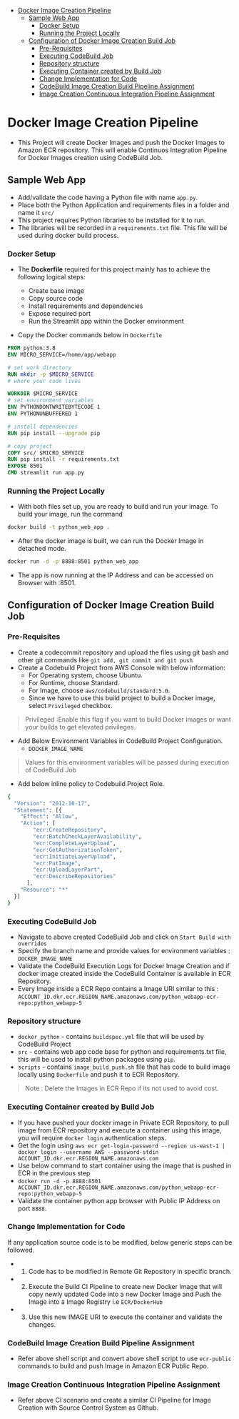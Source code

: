- [Docker Image Creation Pipeline](#docker-image-creation-pipeline)
  - [Sample Web App](#sample-web-app)
    - [Docker Setup](#docker-setup)
    - [Running the Project Locally](#running-the-project-locally)
  - [Configuration of Docker Image Creation Build Job](#configuration-of-docker-image-creation-build-job)
    - [Pre-Requisites](#pre-requisites)
    - [Executing CodeBuild Job](#executing-codebuild-job)
    - [Repository structure](#repository-structure)
    - [Executing Container created by Build Job](#executing-container-created-by-build-job)
    - [Change Implementation for Code](#change-implementation-for-code)
    - [CodeBuild Image Creation Build Pipeline Assignment](#codebuild-image-creation-build-pipeline-assignment)
    - [Image Creation Continuous Integration Pipeline Assignment](#image-creation-continuous-integration-pipeline-assignment)

# Docker Image Creation Pipeline
- This Project will create Docker Images and push the Docker Images to Amazon ECR repository. This will enable Continuos Integration Pipeline for Docker Images creation using CodeBuild Job.

## Sample Web App
- Add/validate the code having a Python file with name `app.py`.
- Place both the Python Application and requirements files in a folder and name it `src/`
- This project requires Python libraries to be installed for it to run.
- The libraries will be recorded in a `requirements.txt` file. This file will be used during docker build process.

### Docker Setup
- The **Dockerfile** required for this project mainly has to achieve the following logical steps:
  - Create base image
  - Copy source code
  - Install requirements and dependencies
  - Expose required port
  - Run the Streamlit app within the Docker environment

- Copy the Docker commands below in `Dockerfile`

```Dockerfile
FROM python:3.8
ENV MICRO_SERVICE=/home/app/webapp

# set work directory
RUN mkdir -p $MICRO_SERVICE
# where your code lives

WORKDIR $MICRO_SERVICE
# set environment variables
ENV PYTHONDONTWRITEBYTECODE 1
ENV PYTHONUNBUFFERED 1

# install dependencies
RUN pip install --upgrade pip

# copy project
COPY src/ $MICRO_SERVICE
RUN pip install -r requirements.txt
EXPOSE 8501
CMD streamlit run app.py
```

### Running the Project Locally
- With both files set up, you are ready to build and run your image. To build your image, run the command

```bash
docker build -t python_web_app .
```
- After the docker image is built, we can run the Docker Image in detached mode.

```bash
docker run -d -p 8888:8501 python_web_app
```
- The app is now running at the IP Address and can be accessed on Browser with <IP>:8501.

## Configuration of Docker Image Creation Build Job
### Pre-Requisites
- Create a codecommit repository and upload the files using git bash and other git commands like `git add, git commit and git push`
- Create a Codebuild Project from AWS Console with below information:
    - For Operating system, choose Ubuntu.
    - For Runtime, choose Standard.
    - For Image, choose `aws/codebuild/standard:5.0`.
    - Since we have to use this build project to build a Docker image, select `Privileged` checkbox.

>Privileged :Enable this flag if you want to build Docker images or want your builds to get elevated privileges.

- Add Below Environment Variables in CodeBuild Project Configuration.
  - `DOCKER_IMAGE_NAME`

>Values for this environment variables will be passed during execution of CodeBuild Job

- Add below inline policy to Codebuild Project Role.

```bash
{
  "Version": "2012-10-17",
  "Statement": [{
    "Effect": "Allow",
    "Action": [
        "ecr:CreateRepository",
        "ecr:BatchCheckLayerAvailability",
        "ecr:CompleteLayerUpload",
        "ecr:GetAuthorizationToken",
        "ecr:InitiateLayerUpload",
        "ecr:PutImage",
        "ecr:UploadLayerPart",
        "ecr:DescribeRepositories"
      ],
    "Resource": "*"
  }]
}
```

### Executing CodeBuild Job
- Navigate to above created CodeBuild Job and click on `Start Build with overrides`
- Specify the branch name and provide values for environment variables : `DOCKER_IMAGE_NAME`
- Validate the CodeBuild Execution Logs for Docker Image Creation and if docker image created inside the CodeBuild Container is available in ECR Repository.
- Every Image inside a ECR Repo contains a Image URI similar to this : `ACCOUNT_ID.dkr.ecr.REGION_NAME.amazonaws.com/python_webapp-ecr-repo:python_webapp-5`

### Repository structure
 - `docker_python` - contains `buildspec.yml` file that will be used by CodeBuild Project
- `src` - contains web app code base for python and requirements.txt file, this will be used to install python packages using `pip`.
- `scripts` - contains `image_build_push.sh` file that has code to build image locally using `Dockerfile` and push it to ECR Repository.

>Note : Delete the Images in ECR Repo if its not used to avoid cost.

### Executing Container created by Build Job
- If you have pushed your docker image in Private ECR Repository, to pull image from ECR repository and execute a container using this image, you will require `docker login` authentication steps.
- Get the login using `aws ecr get-login-password --region us-east-1 | docker login --username AWS --password-stdin ACCOUNT_ID.dkr.ecr.REGION_NAME.amazonaws.com`
- Use below command to start container using the image that is pushed in ECR in the previous step
- `docker run -d -p 8888:8501 ACCOUNT_ID.dkr.ecr.REGION_NAME.amazonaws.com/python_webapp-ecr-repo:python_webapp-5`
- Validate the container python app browser with Public IP Address on port `8888`.

### Change Implementation for Code
If any application source code is to be modified, below generic steps can be followed.
- 1. Code has to be modified in Remote Git Repository in specific branch.
- 2. Execute the Build CI Pipeline to create new Docker Image that will copy newly updated Code into a new Docker Image and Push the Image into a Image Registry i.e `ECR/DockerHub`
- 3. Use this new IMAGE URI to execute the container and validate the changes.

### CodeBuild Image Creation Build Pipeline Assignment
- Refer above shell script and convert above shell script to use `ecr-public` commands to build and push Image in Amazon ECR Public Repo.

### Image Creation Continuous Integration Pipeline Assignment
- Refer above CI scenario and create a similar CI Pipeline for Image Creation with Source Control System as Github.